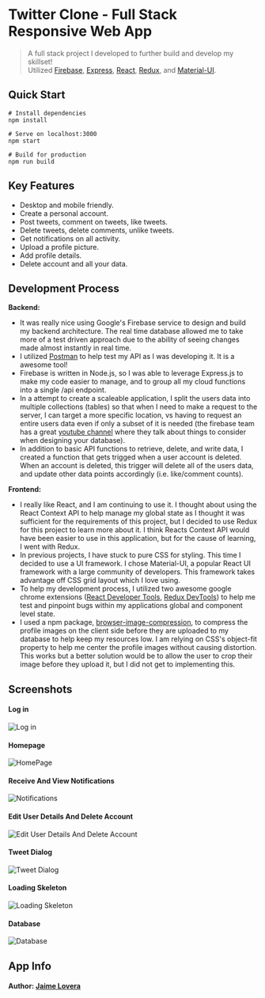 # Twitter Clone - Full Stack Responsive Web App

> A full stack project I developed to further build and develop my skillset!  
> Utilized [Firebase](https://firebase.google.com/), [Express](https://expressjs.com/), [React](https://reactjs.org/), [Redux](https://redux.js.org/), and [Material-UI](https://material-ui.com/).

## Quick Start

```
# Install dependencies
npm install

# Serve on localhost:3000
npm start

# Build for production
npm run build
```

## Key Features

- Desktop and mobile friendly.
- Create a personal account.
- Post tweets, comment on tweets, like tweets.
- Delete tweets, delete comments, unlike tweets.
- Get notifications on all activity.
- Upload a profile picture.
- Add profile details.
- Delete account and all your data.

## Development Process

**Backend:**

- It was really nice using Google's Firebase service to design and build my backend architecture. The real time database allowed me to take more of a test driven approach due to the ability of seeing changes made almost instantly in real time.
- I utilized [Postman](https://www.postman.com/) to help test my API as I was developing it. It is a awesome tool!
- Firebase is written in Node.js, so I was able to leverage Express.js to make my code easier to manage, and to group all my cloud functions into a single /api endpoint.
- In a attempt to create a scaleable application, I split the users data into multiple collections (tables) so that when I need to make a request to the server, I can target a more specific location, vs having to request an entire users data even if only a subset of it is needed (the firebase team has a great [youtube channel](https://youtu.be/haMOUb3KVSo) where they talk about things to consider when designing your database).
- In addition to basic API functions to retrieve, delete, and write data, I created a function that gets trigged when a user account is deleted. When an account is deleted, this trigger will delete all of the users data, and update other data points accordingly (i.e. like/comment counts).

**Frontend:**

- I really like React, and I am continuing to use it. I thought about using the React Context API to help manage my global state as I thought it was sufficient for the requirements of this project, but I decided to use Redux for this project to learn more about it. I think Reacts Context API would have been easier to use in this application, but for the cause of learning, I went with Redux.
- In previous projects, I have stuck to pure CSS for styling. This time I decided to use a UI framework. I chose Material-UI, a popular React UI framework with a large community of developers. This framework takes advantage off CSS grid layout which I love using.
- To help my development process, I utilized two awesome google chrome extensions ([React Developer Tools](https://chrome.google.com/webstore/detail/react-developer-tools/fmkadmapgofadopljbjfkapdkoienihi?hl=en), [Redux DevTools](https://chrome.google.com/webstore/detail/redux-devtools/lmhkpmbekcpmknklioeibfkpmmfibljd?hl=en)) to help me test and pinpoint bugs within my applications global and component level state.
- I used a npm package, [browser-image-compression](https://www.npmjs.com/package/browser-image-compression), to compress the profile images on the client side before they are uploaded to my database to help keep my resources low. I am relying on CSS's object-fit property to help me center the profile images without causing distortion. This works but a better solution would be to allow the user to crop their image before they upload it, but I did not get to implementing this.

## Screenshots

#### Log in

![Log in](./readme_screenshots/login.png)

#### Homepage

![HomePage](./readme_screenshots/homepage.png)

#### Receive And View Notifications

![Notifications](./readme_screenshots/notifications.png)

#### Edit User Details And Delete Account

![Edit User Details And Delete Account](./readme_screenshots/edit-details.png)

#### Tweet Dialog

![Tweet Dialog](./readme_screenshots/tweet-dialog.png)

#### Loading Skeleton

![Loading Skeleton](./readme_screenshots/loading-skeleton.png)

#### Database

![Database](./readme_screenshots/database.png)

## App Info

#### Author: [Jaime Lovera](https://github.com/jaimelovera)
